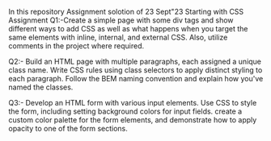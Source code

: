 In this repository Assignment solotion of 23 Sept"23 Starting with CSS Assignment
Q1:-Create a simple page with some div tags and show different ways to add CSS as well as what happens
when you target the same elements with inline, internal, and external CSS. Also, utilize comments in the
project where required.

Q2:- Build an HTML page with multiple paragraphs, each assigned a unique class name. Write CSS rules using
class selectors to apply distinct styling to each paragraph. Follow the BEM naming convention and
explain how you've named the classes.

Q3:- Develop an HTML form with various input elements. Use CSS to style the form, including setting
background colors for input fields. create a custom color palette for the form elements, and demonstrate
how to apply opacity to one of the form sections.